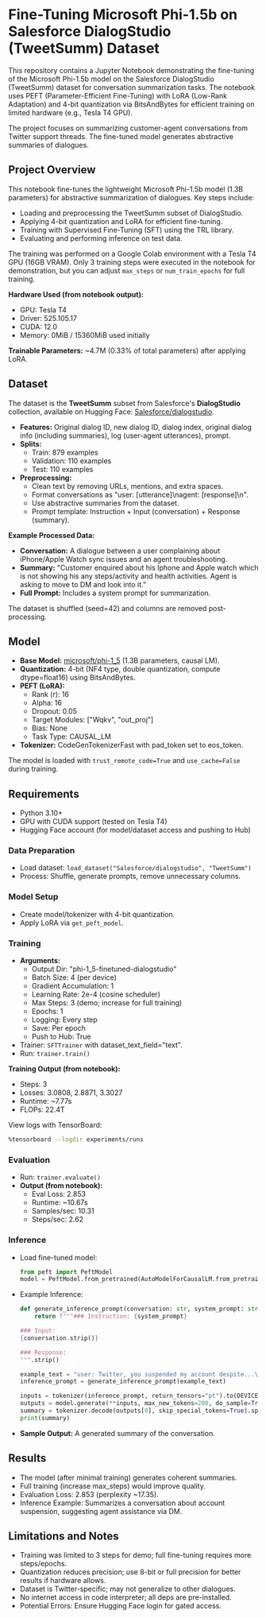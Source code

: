 # Fine-Tuning Microsoft Phi-1.5b on Salesforce DialogStudio (TweetSumm) Dataset

This repository contains a Jupyter Notebook demonstrating the fine-tuning of the Microsoft Phi-1.5b model on the Salesforce DialogStudio (TweetSumm) dataset for conversation summarization tasks. The notebook uses PEFT (Parameter-Efficient Fine-Tuning) with LoRA (Low-Rank Adaptation) and 4-bit quantization via BitsAndBytes for efficient training on limited hardware (e.g., Tesla T4 GPU).

The project focuses on summarizing customer-agent conversations from Twitter support threads. The fine-tuned model generates abstractive summaries of dialogues.

## Project Overview

This notebook fine-tunes the lightweight Microsoft Phi-1.5b model (1.3B parameters) for abstractive summarization of dialogues. Key steps include:

- Loading and preprocessing the TweetSumm subset of DialogStudio.
- Applying 4-bit quantization and LoRA for efficient fine-tuning.
- Training with Supervised Fine-Tuning (SFT) using the TRL library.
- Evaluating and performing inference on test data.

The training was performed on a Google Colab environment with a Tesla T4 GPU (16GB VRAM). Only 3 training steps were executed in the notebook for demonstration, but you can adjust `max_steps` or `num_train_epochs` for full training.

**Hardware Used (from notebook output):**

- GPU: Tesla T4
- Driver: 525.105.17
- CUDA: 12.0
- Memory: 0MiB / 15360MiB used initially

**Trainable Parameters:** ~4.7M (0.33% of total parameters) after applying LoRA.

## Dataset

The dataset is the **TweetSumm** subset from Salesforce's **DialogStudio** collection, available on Hugging Face: [Salesforce/dialogstudio](https://huggingface.co/datasets/Salesforce/dialogstudio).

- **Features:** Original dialog ID, new dialog ID, dialog index, original dialog info (including summaries), log (user-agent utterances), prompt.
- **Splits:**
  - Train: 879 examples
  - Validation: 110 examples
  - Test: 110 examples
- **Preprocessing:**
  - Clean text by removing URLs, mentions, and extra spaces.
  - Format conversations as "user: [utterance]\nagent: [response]\n".
  - Use abstractive summaries from the dataset.
  - Prompt template: Instruction + Input (conversation) + Response (summary).

**Example Processed Data:**

- **Conversation:** A dialogue between a user complaining about iPhone/Apple Watch sync issues and an agent troubleshooting.
- **Summary:** "Customer enquired about his Iphone and Apple watch which is not showing his any steps/activity and health activities. Agent is asking to move to DM and look into it."
- **Full Prompt:** Includes a system prompt for summarization.

The dataset is shuffled (seed=42) and columns are removed post-processing.

## Model

- **Base Model:** [microsoft/phi-1_5](https://huggingface.co/microsoft/phi-1_5) (1.3B parameters, causal LM).
- **Quantization:** 4-bit (NF4 type, double quantization, compute dtype=float16) using BitsAndBytes.
- **PEFT (LoRA):**
  - Rank (r): 16
  - Alpha: 16
  - Dropout: 0.05
  - Target Modules: ["Wqkv", "out_proj"]
  - Bias: None
  - Task Type: CAUSAL_LM
- **Tokenizer:** CodeGenTokenizerFast with pad_token set to eos_token.

The model is loaded with `trust_remote_code=True` and `use_cache=False` during training.

## Requirements

- Python 3.10+
- GPU with CUDA support (tested on Tesla T4)
- Hugging Face account (for model/dataset access and pushing to Hub)

### Data Preparation

- Load dataset: `load_dataset("Salesforce/dialogstudio", "TweetSumm")`
- Process: Shuffle, generate prompts, remove unnecessary columns.

### Model Setup

- Create model/tokenizer with 4-bit quantization.
- Apply LoRA via `get_peft_model`.

### Training

- **Arguments:**
  - Output Dir: "phi-1_5-finetuned-dialogstudio"
  - Batch Size: 4 (per device)
  - Gradient Accumulation: 1
  - Learning Rate: 2e-4 (cosine scheduler)
  - Max Steps: 3 (demo; increase for full training)
  - Epochs: 1
  - Logging: Every step
  - Save: Per epoch
  - Push to Hub: True
- Trainer: `SFTTrainer` with dataset_text_field="text".
- Run: `trainer.train()`

**Training Output (from notebook):**

- Steps: 3
- Losses: 3.0808, 2.8871, 3.3027
- Runtime: ~7.77s
- FLOPs: 22.4T

View logs with TensorBoard:

```bash
%tensorboard --logdir experiments/runs
```

### Evaluation

- Run: `trainer.evaluate()`
- **Output (from notebook):**
  - Eval Loss: 2.853
  - Runtime: ~10.67s
  - Samples/sec: 10.31
  - Steps/sec: 2.62

### Inference

- Load fine-tuned model:
  ```python
  from peft import PeftModel
  model = PeftModel.from_pretrained(AutoModelForCausalLM.from_pretrained("microsoft/phi-1_5"), "kingabzpro/phi-1_5-finetuned-dialogstudio")
  ```
- Example Inference:
  ```python
  def generate_inference_prompt(conversation: str, system_prompt: str = DEFAULT_SYSTEM_PROMPT) -> str:
      return f"""### Instruction: {system_prompt}

  ### Input:
  {conversation.strip()}

  ### Response:
  """.strip()

  example_text = "user: Twitter, you suspended my account despite...\nagent: Please DM us your @username..."
  inference_prompt = generate_inference_prompt(example_text)

  inputs = tokenizer(inference_prompt, return_tensors="pt").to(DEVICE)
  outputs = model.generate(**inputs, max_new_tokens=200, do_sample=True, top_k=50, top_p=0.95)
  summary = tokenizer.decode(outputs[0], skip_special_tokens=True).split("### Response:")[1].strip()
  print(summary)
  ```
- **Sample Output:** A generated summary of the conversation.

## Results

- The model (after minimal training) generates coherent summaries.
- Full training (increase max_steps) would improve quality.
- Evaluation Loss: 2.853 (perplexity ~17.35).
- Inference Example: Summarizes a conversation about account suspension, suggesting agent assistance via DM.

## Limitations and Notes

- Training was limited to 3 steps for demo; full fine-tuning requires more steps/epochs.
- Quantization reduces precision; use 8-bit or full precision for better results if hardware allows.
- Dataset is Twitter-specific; may not generalize to other dialogues.
- No internet access in code interpreter; all deps are pre-installed.
- Potential Errors: Ensure Hugging Face login for gated access.
